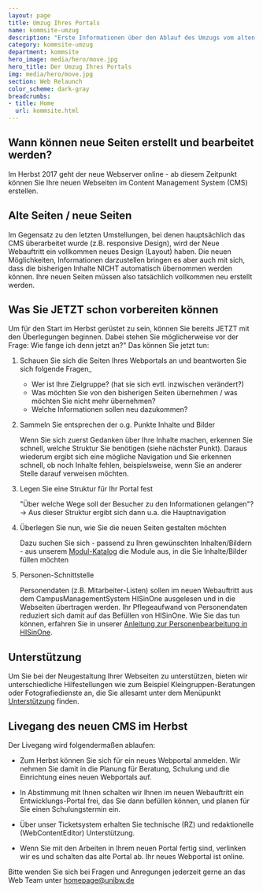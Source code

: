 ```yaml
---
layout: page
title: Umzug Ihres Portals
name: kommsite-umzug
description: "Erste Informationen über den Ablauf des Umzugs vom alten in das neue System"
category: kommsite-umzug
department: kommsite
hero_image: media/hero/move.jpg
hero_title: Der Umzug Ihres Portals
img: media/hero/move.jpg
section: Web Relaunch
color_scheme: dark-gray
breadcrumbs:
- title: Home
  url: kommsite.html
---
```



## Wann können neue Seiten erstellt und bearbeitet werden?

Im Herbst 2017 geht der neue Webserver online - ab diesem Zeitpunkt können Sie Ihre neuen Webseiten im Content Management System (CMS) erstellen.

## Alte Seiten / neue Seiten

Im Gegensatz zu den letzten Umstellungen, bei denen hauptsächlich das CMS überarbeitet wurde (z.B. responsive Design), wird der Neue Webauftritt ein vollkommen neues Design (Layout) haben. Die neuen Möglichkeiten, Informationen darzustellen bringen es aber auch mit sich, dass die bisherigen Inhalte NICHT automatisch übernommen werden können. Ihre neuen Seiten müssen also tatsächlich vollkommen neu erstellt werden.

## Was Sie JETZT schon vorbereiten können

Um für den Start im Herbst gerüstet zu sein, können Sie bereits JETZT mit den Überlegungen beginnen.
Dabei stehen Sie möglicherweise vor der Frage: Wie fange ich denn jetzt an?" 
Das können Sie jetzt tun:

1. Schauen Sie sich die Seiten Ihres Webportals an und beantworten Sie sich folgende Fragen_
   * Wer ist Ihre Zielgruppe? (hat sie sich evtl. inzwischen verändert?)
   * Was möchten Sie von den bisherigen Seiten übernehmen / was möchten Sie nicht mehr übernehmen?
   * Welche Informationen sollen neu dazukommen?

2. Sammeln Sie entsprechen der o.g. Punkte Inhalte und Bilder

   Wenn Sie sich zuerst Gedanken über Ihre Inhalte machen, erkennen Sie schnell, welche Struktur Sie benötigen (siehe nächster Punkt). Daraus wiederum ergibt sich eine mögliche Navigation und Sie erkennen schnell, ob noch Inhalte fehlen, beispielsweise, wenn Sie an anderer Stelle darauf verweisen möchten.

3. Legen Sie eine Struktur für Ihr Portal fest

   "Über welche Wege soll der Besucher zu den Informationen gelangen"?
   -> Aus dieser Struktur ergibt sich dann u.a. die Hauptnavigation

4. Überlegen Sie nun, wie Sie die neuen Seiten gestalten möchten

   Dazu suchen Sie sich - passend zu Ihren gewünschten Inhalten/Bildern - aus unserem <a href="https://prototyp.rz.unibw-muenchen.de/modules.html">Modul-Katalog</a> die Module aus, in die Sie Inhalte/Bilder füllen möchten

5. Personen-Schnittstelle

   Personendaten (z.B. Mitarbeiter-Listen) sollen im neuen Webauftritt aus dem CampusManagementSystem HISinOne ausgelesen und in die Webseiten übertragen werden. Ihr Pflegeaufwand von Personendaten reduziert sich damit auf das Befüllen von HISinOne. Wie Sie das tun können, erfahren Sie in unserer <a href="/media/kommsite/anleitung-personenbearbeitung.pdf">Anleitung zur Personenbearbeitung in HISinOne</a>.

## Unterstützung

Um Sie bei der Neugestaltung Ihrer Webseiten zu unterstützen, bieten wir unterschiedliche Hilfestellungen wie zum Beispiel Kleingruppen-Beratungen oder Fotografiedienste an, die Sie allesamt unter dem Menüpunkt <a href="kommsite-hilfe.html">Unterstützung</a> finden.


## Livegang des neuen CMS im Herbst


Der Livegang wird folgendermaßen ablaufen:

* Zum Herbst können Sie sich für ein neues Webportal anmelden. Wir nehmen Sie damit in die Planung für Beratung, Schulung und die Einrichtung eines neuen Webportals auf.

* In Abstimmung mit Ihnen schalten wir Ihnen im neuen Webauftritt ein Entwicklungs-Portal frei, das Sie dann befüllen können, und planen für Sie einen Schulungstermin ein.

* Über unser Ticketsystem erhalten Sie technische (RZ) und redaktionelle (WebContentEditor) Unterstützung.

* Wenn Sie mit den Arbeiten in Ihrem neuen Portal fertig sind, verlinken wir es und schalten das alte Portal ab. Ihr neues Webportal ist online.



Bitte wenden Sie sich bei Fragen und Anregungen jederzeit gerne an das Web Team unter <a class="btn btn-lg btn-theme-colored" href="mailto:homepage@unibw.de"><i class="fa fa-envelope-o"></i> homepage@unibw.de</a>